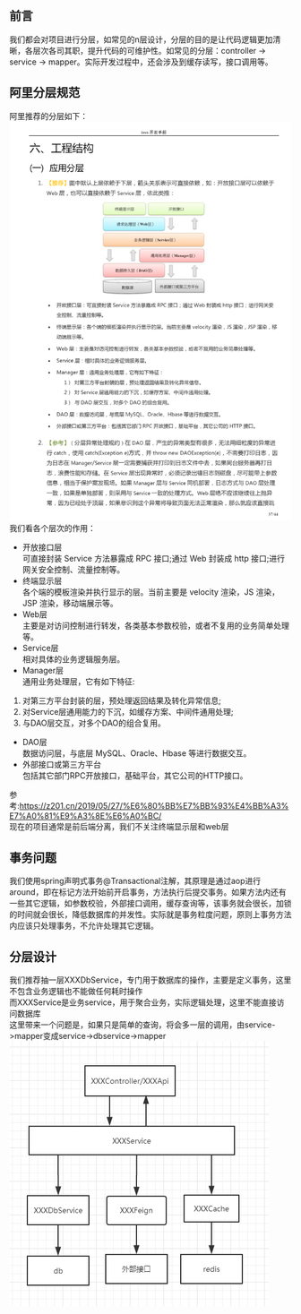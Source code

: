 ## 前言  
我们都会对项目进行分层，如常见的n层设计，分层的目的是让代码逻辑更加清晰，各层次各司其职，提升代码的可维护性。如常见的分层：controller -> service -> mapper。实际开发过程中，还会涉及到缓存读写，接口调用等。

## 阿里分层规范
阿里推荐的分层如下：  
![image](https://github.com/jmilktea/jmilktea/blob/master/%E5%85%B6%E5%AE%83/images/frm-1.png)  
我们看各个层次的作用：
- 开放接口层  
可直接封装 Service 方法暴露成 RPC 接口;通过 Web 封装成 http 接口;进行 网关安全控制、流量控制等。
- 终端显示层  
各个端的模板渲染并执行显示的层。当前主要是 velocity 渲染，JS 渲染， JSP 渲染，移动端展示等。
- Web层  
主要是对访问控制进行转发，各类基本参数校验，或者不复用的业务简单处理等。
- Service层  
相对具体的业务逻辑服务层。
- Manager层  
通用业务处理层，它有如下特征:
1) 对第三方平台封装的层，预处理返回结果及转化异常信息;
2) 对Service层通用能力的下沉，如缓存方案、中间件通用处理;
3) 与DAO层交互，对多个DAO的组合复用。
- DAO层   
数据访问层，与底层 MySQL、Oracle、Hbase 等进行数据交互。
- 外部接口或第三方平台  
包括其它部门RPC开放接口，基础平台，其它公司的HTTP接口。

参考:https://z201.cn/2019/05/27/%E6%80%BB%E7%BB%93%E4%BB%A3%E7%A0%81%E9%A3%8E%E6%A0%BC/  
现在的项目通常是前后端分离，我们不关注终端显示层和web层  

## 事务问题
我们使用spring声明式事务@Transactional注解，其原理是通过aop进行around，即在标记方法开始前开启事务，方法执行后提交事务。如果方法内还有一些其它逻辑，如参数校验，外部接口调用，缓存查询等，该事务就会很长，加锁的时间就会很长，降低数据库的并发性。实际就是事务粒度问题，原则上事务方法内应该只处理事务，不允许处理其它逻辑。

## 分层设计  
我们推荐抽一层XXXDbService，专门用于数据库的操作，主要是定义事务，这里不包含业务逻辑也不能做任何耗时操作     
而XXXService是业务service，用于聚合业务，实际逻辑处理，这里不能直接访问数据库  
这里带来一个问题是，如果只是简单的查询，将会多一层的调用，由service->mapper变成service->dbservice->mapper  
![image](https://github.com/jmilktea/jmilktea/blob/master/%E5%85%B6%E5%AE%83/images/frm-3.png)





